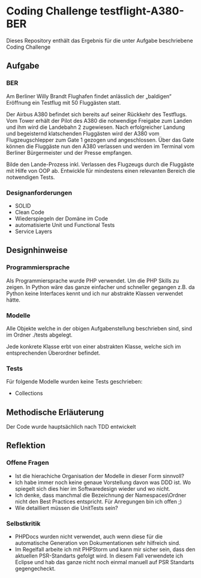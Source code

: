# Coding Challenge testflight-A380-BER
Dieses Repository enthält das Ergebnis für die unter Aufgabe beschriebene Coding Challenge
## Aufgabe
### BER

Am Berliner Willy Brandt Flughafen findet anlässlich der „baldigen“ Eröffnung ein Testflug mit 50 Fluggästen statt.

Der Airbus A380 befindet sich bereits auf seiner Rückkehr des Testflugs.
Vom Tower erhält der Pilot des A380 die notwendige Freigabe zum Landen und ihm wird die Landebahn 2 zugewiesen.
Nach erfolgreicher Landung und begeisternd klatschenden Fluggästen wird der A380 vom Flugzeugschlepper zum Gate 1 gezogen und angeschlossen.
Über das Gate können die Fluggäste nun den A380 verlassen und werden im Terminal vom Berliner Bürgermeister und der Presse empfangen.

Bilde den Lande-Prozess inkl. Verlassen des Flugzeugs durch die Fluggäste mit Hilfe von OOP ab.
Entwickle für mindestens einen relevanten Bereich die notwendigen Tests.

### Designanforderungen
- SOLID
- Clean Code
- Wiederspiegeln der Domäne im Code
- automatisierte Unit und Functional Tests
- Service Layers

## Designhinweise

### Programmiersprache
Als Programmiersprache wurde PHP verwendet. Um die PHP Skills zu zeigen.
In Python wäre das ganze einfacher und schneller gegangen z.B. da Python keine Interfaces kennt und ich nur abstrakte Klassen verwendet hätte.

### Modelle
Alle Objekte welche in der obigen Aufgabenstellung beschrieben sind, sind im Ordner ./tests abgelegt.

Jede konkrete Klasse erbt von einer abstrakten Klasse, welche sich im entsprechenden Überordner befindet.

### Tests
Für folgende Modelle wurden keine Tests geschrieben:
- Collections

## Methodische Erläuterung
Der Code wurde hauptsächlich nach TDD entwickelt

## Reflektion
### Offene Fragen
- Ist die hierachiche Organisation der Modelle in dieser Form sinnvoll?
- Ich habe immer noch keine genaue Vorstellung davon was DDD ist. Wo spiegelt sich dies hier im Softwaredesign wieder und wo nicht.
- Ich denke, dass manchmal die Bezeichnung der Namespaces\\Ordner nicht den Best Practices entspricht. Für Anregungen bin ich offen ;)
- Wie detailliert müssen die UnitTests sein?
### Selbstkritik
- PHPDocs wurden nicht verwendet, auch wenn diese für die automatische Generation von Dokumentationen sehr hilfreich sind.
- Im Regelfall arbeite ich mit PHPStorm und kann mir sicher sein, dass den aktuellen PSR-Standarts gefolgt wird. In diesem Fall verwendete ich Eclipse und hab das ganze nicht noch einmal manuell auf PSR Standarts gegengecheckt.
